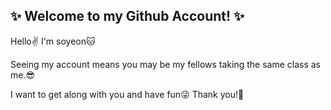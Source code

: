 ## ✨ Welcome to my Github Account! ✨ 

Hello✌️ I'm soyeon🐱 

Seeing my account means you may be my fellows taking the same class as me.😎

I want to get along with you and have fun😜 Thank you!💖

<!--
**psy03/psy03** is a ✨ _special_ ✨ repository because its `README.md` (this file) appears on your GitHub profile.

